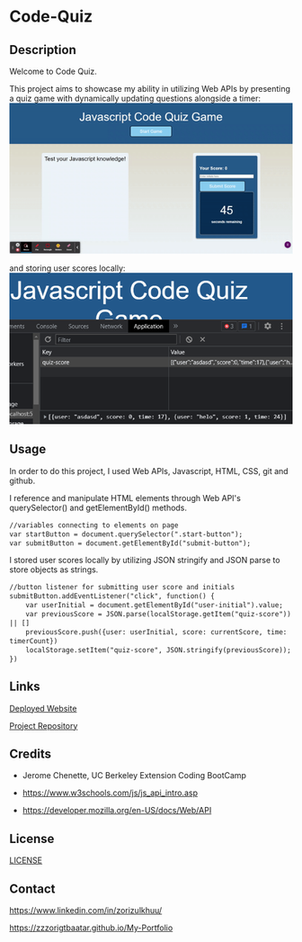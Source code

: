 # Code-Quiz

## Description 

Welcome to Code Quiz.

This project aims to showcase my ability in utilizing Web APIs by presenting a quiz game with dynamically updating questions alongside a timer: 
![](./assets/images/gif-code-quiz.gif)

and storing user scores locally:
![](./assets/images/screenshot-local-storage.png)

## Usage

In order to do this project, I used Web APIs, Javascript, HTML, CSS, git and github.

I reference and manipulate HTML elements through Web API's querySelector() and getElementById() methods.
```
//variables connecting to elements on page
var startButton = document.querySelector(".start-button");
var submitButton = document.getElementById("submit-button");
```

I stored user scores locally by utilizing JSON stringify and JSON parse to store objects as strings.
```
//button listener for submitting user score and initials
submitButton.addEventListener("click", function() {
    var userInitial = document.getElementById("user-initial").value;
    var previousScore = JSON.parse(localStorage.getItem("quiz-score")) || []
    previousScore.push({user: userInitial, score: currentScore, time: timerCount}) 
    localStorage.setItem("quiz-score", JSON.stringify(previousScore));
})
```

## Links

[Deployed Website](https://zzzorigtbaatar.github.io/Code-Quiz/)

[Project Repository](https://github.com/zzzorigtbaatar/Code-Quiz)

## Credits

* Jerome Chenette, UC Berkeley Extension Coding BootCamp

* https://www.w3schools.com/js/js_api_intro.asp

* https://developer.mozilla.org/en-US/docs/Web/API

## License

[LICENSE](/LICENSE)

## Contact

https://www.linkedin.com/in/zorizulkhuu/

https://zzzorigtbaatar.github.io/My-Portfolio